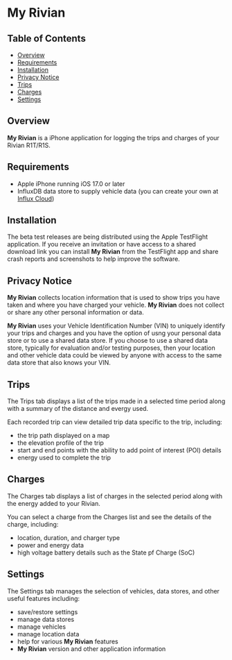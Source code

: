 # My Rivian

## Table of Contents
- [Overview](#overview)
- [Requirements](#requirements)
- [Installation](#installation)
- [Privacy Notice](#privacy)
- [Trips](#trips)
- [Charges](#charges)
- [Settings](#settings)

<a id='overview'></a>
## Overview
**My Rivian** is a iPhone application for logging the trips and charges of your Rivian R1T/R1S.

<a id='requirements'></a>
## Requirements
- Apple iPhone running iOS 17.0 or later
- InfluxDB data store to supply vehicle data (you can create your own at [Influx Cloud](https://cloud2.influxdata.com/signup))

<a id='installation'></a>
## Installation
The beta test releases are being distributed using the Apple TestFlight application.  If you receive an invitation or have access to a shared download link you can install **My Rivian** from the TestFlight app and share crash reports and screenshots to help improve the software.

<a id='privacy'></a>
## Privacy Notice
**My Rivian** collects location information that is used to show trips you have taken and where you have charged your vehicle.  **My Rivian** does not collect or share any other personal information or data.

**My Rivian** uses your Vehicle Identification Number (VIN) to uniquely identify your trips and charges and you have the option of usng your personal data store or to use a shared data store.  If you choose to use a shared data store, typically for evaluation and/or testing purposes, then your location and other vehicle data could be viewed by anyone with access to the same data store that also knows your VIN.

<a id='trips'></a>
## Trips
The Trips tab displays a list of the trips made in a selected time period along with a summary of the distance and evergy used.

Each recorded trip can view detailed trip data specific to the trip, including:
- the trip path displayed on a map
- the elevation profile of the trip
- start and end points with the ability to add point of interest (POI) details
- energy used to complete the trip

<a id='charges'></a>
## Charges
The Charges tab displays a list of charges in the selected period along with the energy added to your Rivian.

You can select a charge from the Charges list and see the details of the charge, including:
- location, duration, and charger type
- power and energy data
- high voltage battery details such as the State pf Charge (SoC)

<a id='settings'></a>
## Settings
The Settings tab manages the selection of vehicles, data stores, and other useful features including:
- save/restore settings
- manage data stores
- manage vehicles
- manage location data
- help for various **My Rivian** features
- **My Rivian** version and other application information
